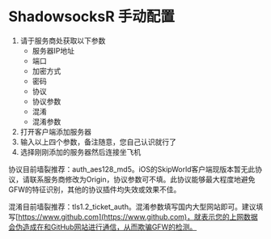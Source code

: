 # ShadowsocksR 手动配置

1. 请于服务商处获取以下参数
   * 服务器IP地址
   * 端口
   * 加密方式
   * 密码
   * 协议
   * 协议参数
   * 混淆
   * 混淆参数
2. 打开客户端添加服务器
3. 输入以上四个参数，备注随意，您自己认识就行了
4. 选择刚刚添加的服务器然后连接坐飞机

协议目前墙裂推荐：auth\_aes128\_md5。iOS的SkipWorld客户端现版本暂无此协议，请联系服务商修改为Origin，协议参数可不填。此协议能够最大程度地避免GFW的特征识别，其他的协议插件均失效或效果不佳。

混淆目前墙裂推荐：tls1.2\_ticket\_auth。混淆参数填写国内大型网站即可。建议填写[https://www.github.com](https://www.github.com)，就表示您的上网数据会伪造成在和GitHub网站进行通信，从而欺骗GFW的检测。

